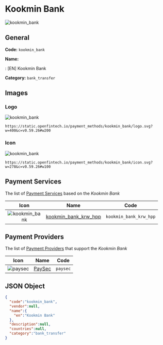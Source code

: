 
# Kookmin Bank 
![kookmin_bank](https://static.openfintech.io/payment_methods/kookmin_bank/logo.svg?w=400&c=v0.59.26#w200)  

## General 
**Code:** `kookmin_bank` 
 
**Name:** 
 
:	[EN] Kookmin Bank 
 
**Category:** `bank_transfer` 
 

## Images 

### Logo 
![kookmin_bank](https://static.openfintech.io/payment_methods/kookmin_bank/logo.svg?w=400&c=v0.59.26#w200)  

```
https://static.openfintech.io/payment_methods/kookmin_bank/logo.svg?w=400&c=v0.59.26#w200
```  

### Icon 
![kookmin_bank](https://static.openfintech.io/payment_methods/kookmin_bank/icon.svg?w=278&c=v0.59.26#w100)  

```
https://static.openfintech.io/payment_methods/kookmin_bank/icon.svg?w=278&c=v0.59.26#w100
```  

## Payment Services 
 
The list of [Payment Services](/payment-services/) based on the _Kookmin Bank_ 

|Icon|Name|Code| 
|:---:|:---:|:---:| 
|![kookmin_bank](https://static.openfintech.io/payment_methods/kookmin_bank/icon.svg?w=278&c=v0.59.26#w100) |[kookmin_bank_krw_hpp](/payment-services/kookmin_bank_krw_hpp/)|`kookmin_bank_krw_hpp`| 
 

## Payment Providers 
 
The list of [Payment Providers](/payment-providers/) that support the _Kookmin Bank_ 

|Icon|Name|Code| 
|:---:|:---:|:---:| 
|![paysec](https://static.openfintech.io/payment_providers/paysec/icon.png?w=278&c=v0.59.26#w100) |[PaySec](/payment-providers/paysec/)|`paysec`| 
 

## JSON Object 

```json
{
  "code":"kookmin_bank",
  "vendor":null,
  "name":{
    "en":"Kookmin Bank"
  },
  "description":null,
  "countries":null,
  "category":"bank_transfer"
}
```  
